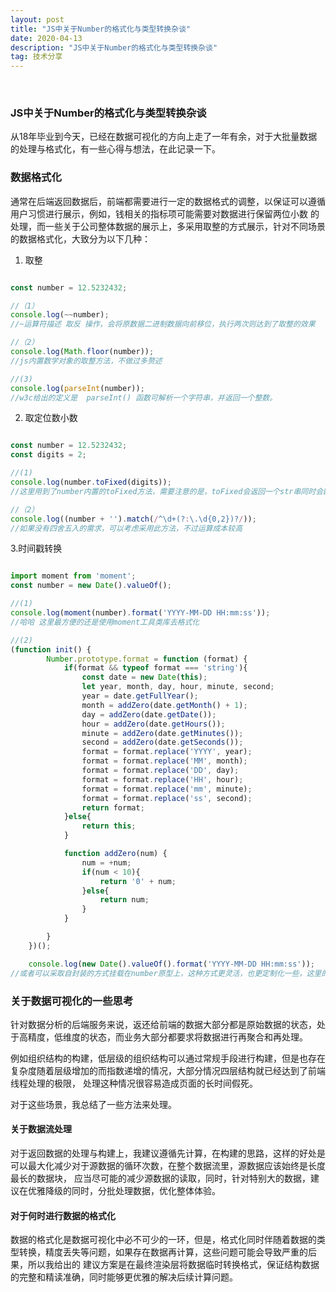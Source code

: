 ```yaml
---
layout: post
title: "JS中关于Number的格式化与类型转换杂谈"
date: 2020-04-13
description: "JS中关于Number的格式化与类型转换杂谈"
tag: 技术分享
---   
```

 
  
### **JS中关于Number的格式化与类型转换杂谈**

从18年毕业到今天，已经在数据可视化的方向上走了一年有余，对于大批量数据的处理与格式化，有一些心得与想法，在此记录一下。


### 数据格式化

通常在后端返回数据后，前端都需要进行一定的数据格式的调整，以保证可以遵循用户习惯进行展示，例如，钱相关的指标项可能需要对数据进行保留两位小数
的处理，而一些关于公司整体数据的展示上，多采用取整的方式展示，针对不同场景的数据格式化，大致分为以下几种：


1. 取整
~~~javascript

const number = 12.5232432;

//（1）
console.log(~~number);
//~运算符描述 取反 操作，会将原数据二进制数据向前移位，执行两次则达到了取整的效果

//（2）
console.log(Math.floor(number));
//js内置数学对象的取整方法，不做过多赘述

//(3)
console.log(parseInt(number));
//w3c给出的定义是  parseInt() 函数可解析一个字符串，并返回一个整数。

~~~

2. 取定位数小数
~~~javascript

const number = 12.5232432;
const digits = 2;

//(1)
console.log(number.toFixed(digits));
//这里用到了number内置的toFixed方法，需要注意的是，toFixed会返回一个str串同时会四舍五入，如果有后续计算需求，此方法需进行类型转换，不建议

//（2）
console.log((number + '').match(/^\d+(?:\.\d{0,2})?/));
//如果没有四舍五入的需求，可以考虑采用此方法，不过运算成本较高

~~~

3.时间戳转换
~~~javascript

import moment from 'moment';
const number = new Date().valueOf();

//(1)
console.log(moment(number).format('YYYY-MM-DD HH:mm:ss'));
//哈哈 这里最方便的还是使用moment工具类库去格式化

//(2)
(function init() {
        Number.prototype.format = function (format) {
            if(format && typeof format === 'string'){
                const date = new Date(this);
                let year, month, day, hour, minute, second;
                year = date.getFullYear();
                month = addZero(date.getMonth() + 1);
                day = addZero(date.getDate());
                hour = addZero(date.getHours());
                minute = addZero(date.getMinutes());
                second = addZero(date.getSeconds());
                format = format.replace('YYYY', year);
                format = format.replace('MM', month);
                format = format.replace('DD', day);
                format = format.replace('HH', hour);
                format = format.replace('mm', minute);
                format = format.replace('ss', second);
                return format;
            }else{
                return this;
            }

            function addZero(num) {
                num = +num;
                if(num < 10){
                    return '0' + num;
                }else{
                    return num;
                }
            }

        }
    })();

    console.log(new Date().valueOf().format('YYYY-MM-DD HH:mm:ss'));
//或者可以采取自封装的方式挂载在number原型上，这种方式更灵活，也更定制化一些，这里的方法就因人而异了，不做过多赘述

~~~


### 关于数据可视化的一些思考

针对数据分析的后端服务来说，返还给前端的数据大部分都是原始数据的状态，处于高精度，低维度的状态，而业务大部分都要求将数据进行再聚合和再处理。


例如组织结构的构建，低层级的组织结构可以通过常规手段进行构建，但是也存在复杂度随着层级增加的而指数递增的情况，大部分情况四层结构就已经达到了前端线程处理的极限，
处理这种情况很容易造成页面的长时间假死。

对于这些场景，我总结了一些方法来处理。


#### 关于数据流处理

对于返回数据的处理与构建上，我建议遵循先计算，在构建的思路，这样的好处是可以最大化减少对于源数据的循环次数，在整个数据流里，源数据应该始终是长度最长的数据块，
应当尽可能的减少源数据的读取，同时，针对特别大的数据，建议在优雅降级的同时，分批处理数据，优化整体体验。

#### 对于何时进行数据的格式化

数据的格式化是数据可视化中必不可少的一环，但是，格式化同时伴随着数据的类型转换，精度丢失等问题，如果存在数据再计算，这些问题可能会导致严重的后果，所以我给出的
建议方案是在最终渲染层将数据临时转换格式，保证结构数据的完整和精读准确，同时能够更优雅的解决后续计算问题。






